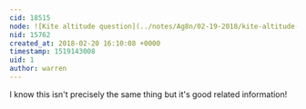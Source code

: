 ```yaml
---
cid: 18515
node: ![Kite altitude question](../notes/Ag8n/02-19-2018/kite-altitude-question)
nid: 15762
created_at: 2018-02-20 16:10:08 +0000
timestamp: 1519143008
uid: 1
author: warren
---
```


I know this isn't precisely the same thing but it's good related information!